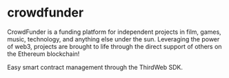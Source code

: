 # crowdfunder

CrowdFunder is a funding platform for independent projects in film, games, music, technology, and anything else under the sun.  Leveraging the power of web3, projects are brought to life through the direct support of others on the Ethereum blockchain!

Easy smart contract management through the ThirdWeb SDK.
